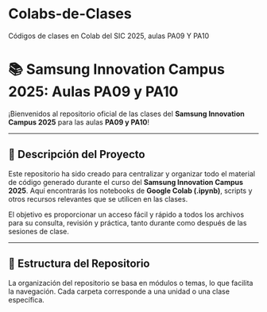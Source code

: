 # Colabs-de-Clases
Códigos de clases en Colab del SIC 2025, aulas PA09 Y PA10
# 📚 Samsung Innovation Campus 2025: Aulas PA09 y PA10

¡Bienvenidos al repositorio oficial de las clases del **Samsung Innovation Campus 2025** para las aulas **PA09 y PA10**!

---

## 🚀 Descripción del Proyecto

Este repositorio ha sido creado para centralizar y organizar todo el material de código generado durante el curso del **Samsung Innovation Campus 2025**. Aquí encontrarás los notebooks de **Google Colab (.ipynb)**, scripts y otros recursos relevantes que se utilicen en las clases.

El objetivo es proporcionar un acceso fácil y rápido a todos los archivos para su consulta, revisión y práctica, tanto durante como después de las sesiones de clase.

---

## 📁 Estructura del Repositorio

La organización del repositorio se basa en módulos o temas, lo que facilita la navegación. Cada carpeta corresponde a una unidad o una clase específica.

